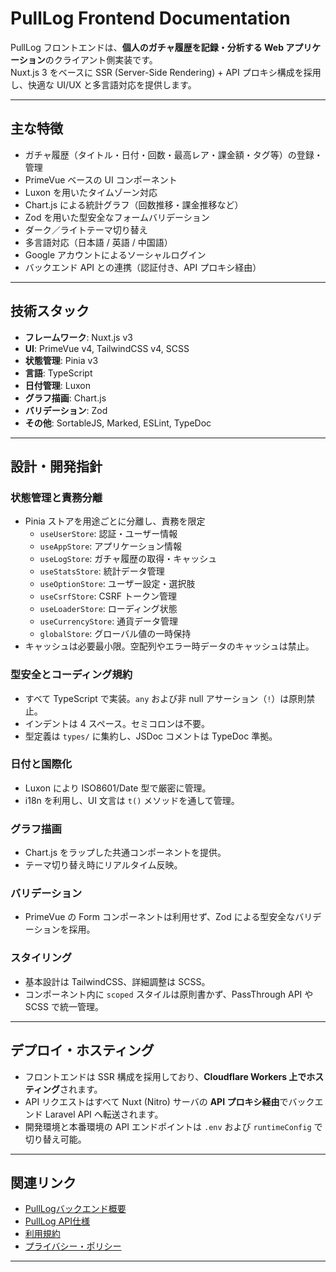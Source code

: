 # PullLog Frontend Documentation

PullLog フロントエンドは、**個人のガチャ履歴を記録・分析する Web アプリケーション**のクライアント側実装です。  
Nuxt.js 3 をベースに SSR (Server-Side Rendering) + API プロキシ構成を採用し、快適な UI/UX と多言語対応を提供します。

---

## 主な特徴

- ガチャ履歴（タイトル・日付・回数・最高レア・課金額・タグ等）の登録・管理
- PrimeVue ベースの UI コンポーネント
- Luxon を用いたタイムゾーン対応
- Chart.js による統計グラフ（回数推移・課金推移など）
- Zod を用いた型安全なフォームバリデーション
- ダーク／ライトテーマ切り替え
- 多言語対応（日本語 / 英語 / 中国語）
- Google アカウントによるソーシャルログイン
- バックエンド API との連携（認証付き、API プロキシ経由）

---

## 技術スタック

- **フレームワーク**: Nuxt.js v3
- **UI**: PrimeVue v4, TailwindCSS v4, SCSS
- **状態管理**: Pinia v3
- **言語**: TypeScript
- **日付管理**: Luxon
- **グラフ描画**: Chart.js
- **バリデーション**: Zod
- **その他**: SortableJS, Marked, ESLint, TypeDoc

---

## 設計・開発指針

### 状態管理と責務分離
- Pinia ストアを用途ごとに分離し、責務を限定
  - `useUserStore`: 認証・ユーザー情報
  - `useAppStore`: アプリケーション情報
  - `useLogStore`: ガチャ履歴の取得・キャッシュ
  - `useStatsStore`: 統計データ管理
  - `useOptionStore`: ユーザー設定・選択肢
  - `useCsrfStore`: CSRF トークン管理
  - `useLoaderStore`: ローディング状態
  - `useCurrencyStore`: 通貨データ管理
  - `globalStore`: グローバル値の一時保持
- キャッシュは必要最小限。空配列やエラー時データのキャッシュは禁止。

### 型安全とコーディング規約
- すべて TypeScript で実装。`any` および非 null アサーション（`!`）は原則禁止。
- インデントは 4 スペース。セミコロンは不要。
- 型定義は `types/` に集約し、JSDoc コメントは TypeDoc 準拠。

### 日付と国際化
- Luxon により ISO8601/Date 型で厳密に管理。
- i18n を利用し、UI 文言は `t()` メソッドを通して管理。

### グラフ描画
- Chart.js をラップした共通コンポーネントを提供。
- テーマ切り替え時にリアルタイム反映。

### バリデーション
- PrimeVue の Form コンポーネントは利用せず、Zod による型安全なバリデーションを採用。

### スタイリング
- 基本設計は TailwindCSS、詳細調整は SCSS。
- コンポーネント内に `scoped` スタイルは原則書かず、PassThrough API や SCSS で統一管理。

---

## デプロイ・ホスティング

- フロントエンドは SSR 構成を採用しており、**Cloudflare Workers 上でホスティング**されます。
- API リクエストはすべて Nuxt (Nitro) サーバの **API プロキシ経由**でバックエンド Laravel API へ転送されます。
- 開発環境と本番環境の API エンドポイントは `.env` および `runtimeConfig` で切り替え可能。

---

## 関連リンク

- [PullLogバックエンド概要](./backend_ja.md)
- [PullLog API仕様](./api_overview.md)
- [利用規約](../public/terms.md)  
- [プライバシー・ポリシー](../public/privacy.md)

---

